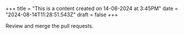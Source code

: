 +++
title = "This is a content created on 14-08-2024 at 3:45PM"
date = "2024-08-14T11:28:51.543Z"
draft = false
+++

  Review and merge the pull requests.
        